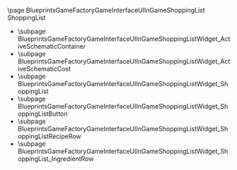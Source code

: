 \page BlueprintsGameFactoryGameInterfaceUIInGameShoppingList ShoppingList
- \subpage BlueprintsGameFactoryGameInterfaceUIInGameShoppingListWidget_ActiveSchematicContainer
- \subpage BlueprintsGameFactoryGameInterfaceUIInGameShoppingListWidget_ActiveSchematicCost
- \subpage BlueprintsGameFactoryGameInterfaceUIInGameShoppingListWidget_ShoppingList
- \subpage BlueprintsGameFactoryGameInterfaceUIInGameShoppingListWidget_ShoppingListButton
- \subpage BlueprintsGameFactoryGameInterfaceUIInGameShoppingListWidget_ShoppingListRecipeRow
- \subpage BlueprintsGameFactoryGameInterfaceUIInGameShoppingListWidget_ShoppingList_IngredientRow

